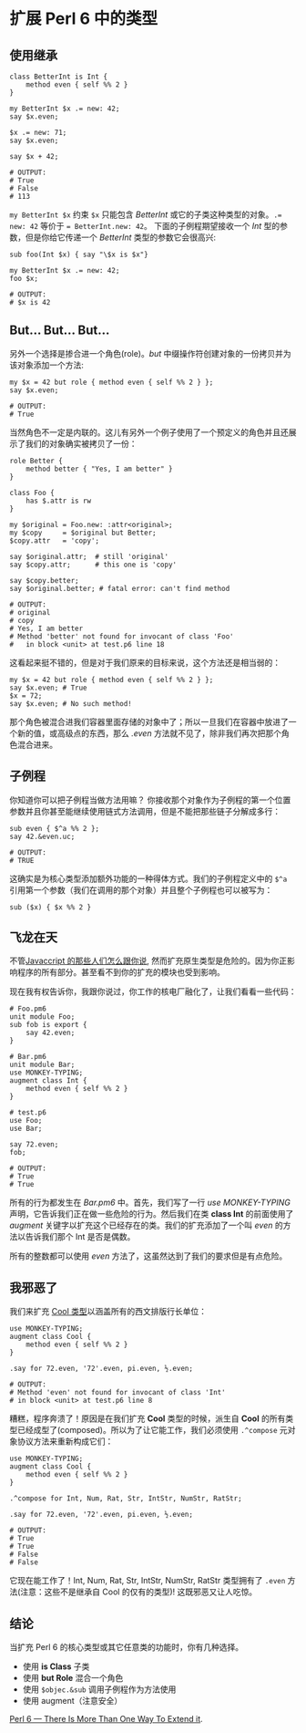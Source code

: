 # 扩展 Perl 6 中的类型

## 使用继承

```perl6
class BetterInt is Int {
    method even { self %% 2 }
}

my BetterInt $x .= new: 42;
say $x.even; 

$x .= new: 71;
say $x.even;

say $x + 42;

# OUTPUT:
# True
# False
# 113
```

`my BetterInt $x` 约束 `$x` 只能包含  *BetterInt* 或它的子类这种类型的对象。`.= new: 42` 等价于 `= BetterInt.new: 42`。
下面的子例程期望接收一个 *Int* 型的参数，但是你给它传递一个 *BetterInt* 类型的参数它会很高兴:

```perl6
sub foo(Int $x) { say "\$x is $x"}

my BetterInt $x .= new: 42;
foo $x;

# OUTPUT:
# $x is 42
```

## But... But... But...

另外一个选择是掺合进一个角色(role)。*but* 中缀操作符创建对象的一份拷贝并为该对象添加一个方法:

```perl6
my $x = 42 but role { method even { self %% 2 } };
say $x.even;

# OUTPUT:
# True
```

当然角色不一定是内联的。这儿有另外一个例子使用了一个预定义的角色并且还展示了我们的对象确实被拷贝了一份：

```perl6
role Better {
    method better { "Yes, I am better" }
}

class Foo {
    has $.attr is rw
}

my $original = Foo.new: :attr<original>;
my $copy     = $original but Better;
$copy.attr   = 'copy'; 

say $original.attr;  # still 'original'
say $copy.attr;      # this one is 'copy'

say $copy.better;
say $original.better; # fatal error: can't find method

# OUTPUT:
# original
# copy
# Yes, I am better
# Method 'better' not found for invocant of class 'Foo'
#   in block <unit> at test.p6 line 18
```

这看起来挺不错的，但是对于我们原来的目标来说，这个方法还是相当弱的：

```perl6
my $x = 42 but role { method even { self %% 2 } };
say $x.even; # True
$x = 72;
say $x.even; # No such method!
```

那个角色被混合进我们容器里面存储的对象中了；所以一旦我们在容器中放进了一个新的值，或高级点的东西，那么 *.even* 方法就不见了，除非我们再次把那个角色混合进来。

## 子例程

你知道你可以把子例程当做方法用嘛？ 你接收那个对象作为子例程的第一个位置参数并且你甚至能继续使用链式方法调用，但是不能把那些链子分解成多行：

```perl6
sub even { $^a %% 2 };
say 42.&even.uc;

# OUTPUT:
# TRUE
```

这确实是为核心类型添加额外功能的一种得体方式。我们的子例程定义中的 `$^a` 引用第一个参数（我们在调用的那个对象）并且整个子例程也可以被写为：

```perl6
sub ($x) { $x %% 2 }
```

## 飞龙在天

不管[Javaccript 的那些人们怎么跟你说](http://shop.oreilly.com/product/9780596517748.do), 然而扩充原生类型是危险的。因为你正影响程序的所有部分。甚至看不到你的扩充的模块也受到影响。

现在我有权告诉你，我跟你说过，你工作的核电厂融化了，让我们看看一些代码：

```perl6
# Foo.pm6
unit module Foo;
sub fob is export {
    say 42.even;
}

# Bar.pm6
unit module Bar;
use MONKEY-TYPING;
augment class Int {
    method even { self %% 2 }
}

# test.p6
use Foo;
use Bar;

say 72.even;
fob;

# OUTPUT:
# True
# True
```

所有的行为都发生在 *Bar.pm6* 中。首先，我们写了一行 *use MONKEY-TYPING* 声明，它告诉我们正在做一些危险的行为。然后我们在类 **class Int** 的前面使用了 *augment* 关键字以扩充这个已经存在的类。我们的扩充添加了一个叫 *even* 的方法以告诉我们那个 Int 是否是偶数。

所有的整数都可以使用 *even* 方法了，这虽然达到了我们的要求但是有点危险。


##  我邪恶了

我们来扩充 [Cool 类型](http://docs.perl6.org/type/Cool)以涵盖所有的西文排版行长单位：

```perl6
use MONKEY-TYPING;
augment class Cool {
    method even { self %% 2 }
}

.say for 72.even, '72'.even, pi.even, ½.even;

# OUTPUT:
# Method 'even' not found for invocant of class 'Int'
# in block <unit> at test.p6 line 8
```

糟糕，程序奔溃了！原因是在我们扩充 **Cool** 类型的时候，派生自 **Cool** 的所有类型已经成型了(composed)。所以为了让它能工作，我们必须使用 `.^compose` 元对象协议方法来重新构成它们：

```perl6
use MONKEY-TYPING;
augment class Cool {
    method even { self %% 2 }
}

.^compose for Int, Num, Rat, Str, IntStr, NumStr, RatStr;

.say for 72.even, '72'.even, pi.even, ½.even;

# OUTPUT:
# True
# True
# False
# False
```

它现在能工作了！Int, Num, Rat, Str, IntStr, NumStr, RatStr 类型拥有了 `.even` 方法(注意：这些不是继承自 Cool 的仅有的类型)! 这既邪恶又让人吃惊。

## 结论

当扩充 Perl 6 的核心类型或其它任意类的功能时，你有几种选择。

- 使用 **is Class** 子类
- 使用 **but Role** 混合一个角色
- 使用 `$objec.&sub` 调用子例程作为方法使用
- 使用  augment（注意安全）

[Perl 6 — There Is More Than One Way To Extend it](http://blogs.perl.org/users/zoffix_znet/2016/04/extra-typical-perl-6.html).
































